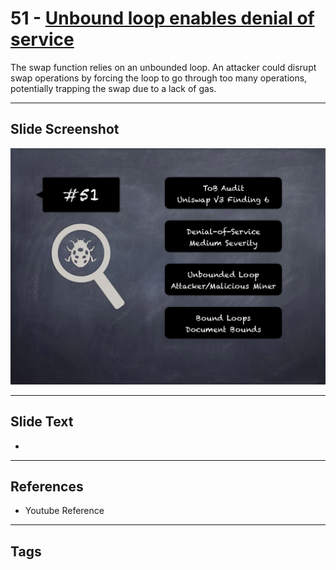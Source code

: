 
# 51 - [Unbound loop enables denial of service](./Unbound%20loop%20enables%20denial%20of%20service.md)

 The swap function relies on an unbounded loop. An attacker could disrupt swap operations by forcing the loop to go through too many operations, potentially trapping the swap due to a lack of gas.


___
## Slide Screenshot
![051.png](../../images/7.%20Audit%20Findings%20101/051.png)
___
## Slide Text
- 
___
## References
- Youtube Reference
___
## Tags
